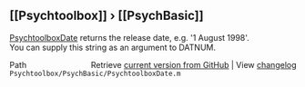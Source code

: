 ## [[Psychtoolbox]] &#8250; [[PsychBasic]]

[PsychtoolboxDate](PsychtoolboxDate) returns the release date, e.g. '1 August 1998'.  
You can supply this string as an argument to DATNUM.  




<div class="code_header" style="text-align:right;">
  <span style="float:left;">Path&nbsp;&nbsp;</span> <span class="counter">Retrieve <a href=
  "https://raw.github.com/Psychtoolbox-3/Psychtoolbox-3/beta/Psychtoolbox/PsychBasic/PsychtoolboxDate.m">current version from GitHub</a> | View <a href=
  "https://github.com/Psychtoolbox-3/Psychtoolbox-3/commits/beta/Psychtoolbox/PsychBasic/PsychtoolboxDate.m">changelog</a></span>
</div>
<div class="code">
  <code>Psychtoolbox/PsychBasic/PsychtoolboxDate.m</code>
</div>

